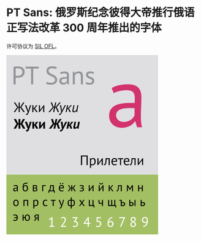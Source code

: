 # PT Sans: 俄罗斯纪念彼得大帝推行俄语正写法改革 300 周年推出的字体

许可协议为 [SIL OFL](https://scripts.sil.org/OFL)。

![Preview](preview.svg)
